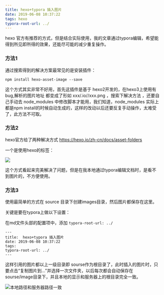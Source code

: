 ```yaml
---
title: hexo+typora 插入图片
date: 2019-06-08 10:37:22
tags: hexo
typora-root-url: ../
---
```


hexo 官方有推荐的方式，但是结合实际使用，我的文章通过typora编辑，希望能得到所见即所得的效果，还能尽可能的减少重复操作。

### 方法1

通过搜索得到的解决方案最常见的是安装插件：

```
npm install hexo-asset-image --save
```

这个方式其实非常不好用，首先这插件是基于 hexo2开发的，在hexo3上使用有bug,解析的图片地址 都变成了形如  xxx/.io//xxx.png ，搜索下解决方法 ，还要自己手动去 node_modules 中修改脚本才能用，我们知道，node_modules 实际上都是npm install的时候自动生成的，这样的改动以后还要反复手动操作，太难受了，此方法不可取。

### 方法2

hexo官方给了两种解决方式 <https://hexo.io/zh-cn/docs/asset-folders> 

一个是使用hexo的标签：

![](/images/1559990605779.png)

这个方式看起来完美解决了问题，但是在我本地通过typora编辑文档时，是看不到图片的，不方便使用。

### 方法3

使用最简单的方式在 source 目录下创建images目录，然后图片都保存在这里。

关键是要在typora上做以下设置：

在md文件头部的配置项中，添加 `typora-root-url: ../`
```
---
title:  hexo+typora 插入图片
date: 2019-06-08 10:37:22
tags:
typora-root-url: ../
---
```

这样引用的图片都以上一级目录即 sourse作为根目录了，此时插入的图片时，只要点击“复制图片到...”并选择一次文件夹，以后每次都会自动保存在 sourse/image目录下，并且本地的显示和服务器上的根目录完全一致。

![本地路径和服务器路径一致](/images/1559989480817.png)